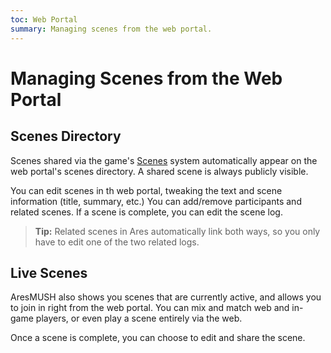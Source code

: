 ```yaml
---
toc: Web Portal
summary: Managing scenes from the web portal.
---
```


# Managing Scenes from the Web Portal

## Scenes Directory

Scenes shared via the game's [Scenes](/help/scenes) system automatically appear on the web portal's scenes directory.  A shared scene is always publicly visible.

You can edit scenes in th web portal, tweaking the text and scene information (title, summary, etc.)  You can add/remove participants and related scenes.  If a scene is complete, you can edit the scene log.

> **Tip:** Related scenes in Ares automatically link both ways, so you only have to edit one of the two related logs.

## Live Scenes

AresMUSH also shows you scenes that are currently active, and allows you to join in right from the web portal.  You can mix and match web and in-game players, or even play a scene entirely via the web.

Once a scene is complete, you can choose to edit and share the scene.